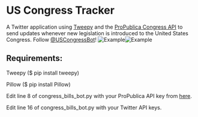 # US Congress Tracker
A Twitter application using [Tweepy](https://www.tweepy.org/) and the [ProPublica Congress API](https://projects.propublica.org/api-docs/congress-api/) to send updates whenever new legislation is introduced to the United States Congress. Follow [@USCongressBot](https://twitter.com/USCongressBot)!
![Example](https://raw.githubusercontent.com/poastertoaster/congress-tracker/master/example-1.PNG)![Example](https://raw.githubusercontent.com/poastertoaster/congress-tracker/master/example-2.PNG)

## Requirements:
Tweepy ($ pip install tweepy)

Pillow ($ pip install Pillow)

Edit line 8 of congress_bills_bot.py with your ProPublica API key from [here](https://www.propublica.org/datastore/api/propublica-congress-api).

Edit line 16 of congress_bills_bot.py with your Twitter API keys.

